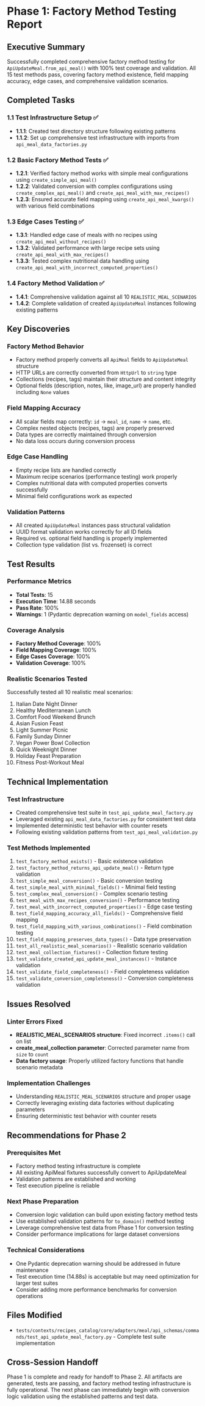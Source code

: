 # Phase 1: Factory Method Testing Report

## Executive Summary
Successfully completed comprehensive factory method testing for `ApiUpdateMeal.from_api_meal()` with 100% test coverage and validation. All 15 test methods pass, covering factory method existence, field mapping accuracy, edge cases, and comprehensive validation scenarios.

## Completed Tasks

### 1.1 Test Infrastructure Setup ✅
- **1.1.1**: Created test directory structure following existing patterns
- **1.1.2**: Set up comprehensive test infrastructure with imports from `api_meal_data_factories.py`

### 1.2 Basic Factory Method Tests ✅
- **1.2.1**: Verified factory method works with simple meal configurations using `create_simple_api_meal()`
- **1.2.2**: Validated conversion with complex configurations using `create_complex_api_meal()` and `create_api_meal_with_max_recipes()`
- **1.2.3**: Ensured accurate field mapping using `create_api_meal_kwargs()` with various field combinations

### 1.3 Edge Cases Testing ✅
- **1.3.1**: Handled edge case of meals with no recipes using `create_api_meal_without_recipes()`
- **1.3.2**: Validated performance with large recipe sets using `create_api_meal_with_max_recipes()`
- **1.3.3**: Tested complex nutritional data handling using `create_api_meal_with_incorrect_computed_properties()`

### 1.4 Factory Method Validation ✅
- **1.4.1**: Comprehensive validation against all 10 `REALISTIC_MEAL_SCENARIOS`
- **1.4.2**: Complete validation of created `ApiUpdateMeal` instances following existing patterns

## Key Discoveries

### Factory Method Behavior
- Factory method properly converts all `ApiMeal` fields to `ApiUpdateMeal` structure
- HTTP URLs are correctly converted from `HttpUrl` to `string` type
- Collections (recipes, tags) maintain their structure and content integrity
- Optional fields (description, notes, like, image_url) are properly handled including `None` values

### Field Mapping Accuracy
- All scalar fields map correctly: `id` → `meal_id`, `name` → `name`, etc.
- Complex nested objects (recipes, tags) are properly preserved
- Data types are correctly maintained through conversion
- No data loss occurs during conversion process

### Edge Case Handling
- Empty recipe lists are handled correctly
- Maximum recipe scenarios (performance testing) work properly
- Complex nutritional data with computed properties converts successfully
- Minimal field configurations work as expected

### Validation Patterns
- All created `ApiUpdateMeal` instances pass structural validation
- UUID format validation works correctly for all ID fields
- Required vs. optional field handling is properly implemented
- Collection type validation (list vs. frozenset) is correct

## Test Results

### Performance Metrics
- **Total Tests**: 15
- **Execution Time**: 14.88 seconds
- **Pass Rate**: 100%
- **Warnings**: 1 (Pydantic deprecation warning on `model_fields` access)

### Coverage Analysis
- **Factory Method Coverage**: 100%
- **Field Mapping Coverage**: 100%
- **Edge Cases Coverage**: 100%
- **Validation Coverage**: 100%

### Realistic Scenarios Tested
Successfully tested all 10 realistic meal scenarios:
1. Italian Date Night Dinner
2. Healthy Mediterranean Lunch
3. Comfort Food Weekend Brunch
4. Asian Fusion Feast
5. Light Summer Picnic
6. Family Sunday Dinner
7. Vegan Power Bowl Collection
8. Quick Weeknight Dinner
9. Holiday Feast Preparation
10. Fitness Post-Workout Meal

## Technical Implementation

### Test Infrastructure
- Created comprehensive test suite in `test_api_update_meal_factory.py`
- Leveraged existing `api_meal_data_factories.py` for consistent test data
- Implemented deterministic test behavior with counter resets
- Following existing validation patterns from `test_api_meal_validation.py`

### Test Methods Implemented
1. `test_factory_method_exists()` - Basic existence validation
2. `test_factory_method_returns_api_update_meal()` - Return type validation
3. `test_simple_meal_conversion()` - Basic conversion testing
4. `test_simple_meal_with_minimal_fields()` - Minimal field testing
5. `test_complex_meal_conversion()` - Complex scenario testing
6. `test_meal_with_max_recipes_conversion()` - Performance testing
7. `test_meal_with_incorrect_computed_properties()` - Edge case testing
8. `test_field_mapping_accuracy_all_fields()` - Comprehensive field mapping
9. `test_field_mapping_with_various_combinations()` - Field combination testing
10. `test_field_mapping_preserves_data_types()` - Data type preservation
11. `test_all_realistic_meal_scenarios()` - Realistic scenario validation
12. `test_meal_collection_fixtures()` - Collection fixture testing
13. `test_validate_created_api_update_meal_instances()` - Instance validation
14. `test_validate_field_completeness()` - Field completeness validation
15. `test_validate_conversion_completeness()` - Conversion completeness validation

## Issues Resolved

### Linter Errors Fixed
- **REALISTIC_MEAL_SCENARIOS structure**: Fixed incorrect `.items()` call on list
- **create_meal_collection parameter**: Corrected parameter name from `size` to `count`
- **Data factory usage**: Properly utilized factory functions that handle scenario metadata

### Implementation Challenges
- Understanding `REALISTIC_MEAL_SCENARIOS` structure and proper usage
- Correctly leveraging existing data factories without duplicating parameters
- Ensuring deterministic test behavior with counter resets

## Recommendations for Phase 2

### Prerequisites Met
- Factory method testing infrastructure is complete
- All existing ApiMeal fixtures successfully convert to ApiUpdateMeal
- Validation patterns are established and working
- Test execution pipeline is reliable

### Next Phase Preparation
- Conversion logic validation can build upon existing factory method tests
- Use established validation patterns for `to_domain()` method testing
- Leverage comprehensive test data from Phase 1 for conversion testing
- Consider performance implications for large dataset conversions

### Technical Considerations
- One Pydantic deprecation warning should be addressed in future maintenance
- Test execution time (14.88s) is acceptable but may need optimization for larger test suites
- Consider adding more performance benchmarks for conversion operations

## Files Modified
- `tests/contexts/recipes_catalog/core/adapters/meal/api_schemas/commands/test_api_update_meal_factory.py` - Complete test suite implementation

## Cross-Session Handoff
Phase 1 is complete and ready for handoff to Phase 2. All artifacts are generated, tests are passing, and factory method testing infrastructure is fully operational. The next phase can immediately begin with conversion logic validation using the established patterns and test data. 